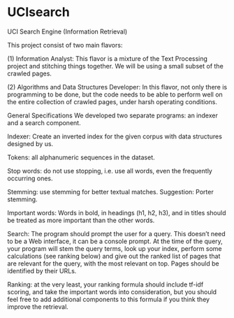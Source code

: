 # UCIsearch

UCI Search Engine (Information Retrieval)

This project consist of two main flavors:

(1) Information Analyst:
This flavor is a mixture of the Text
Processing project and stitching things together. We will be using a small subset of
the crawled pages. 

(2) Algorithms and Data Structures Developer:
In this flavor, not only there is programming to be done, but the code needs to be able to perform well on the
entire collection of crawled pages, under harsh operating conditions.

General Specifications
We developed two separate programs: an indexer and a search component.

Indexer:
Create an inverted index for the given corpus with data structures designed by us.

Tokens: all alphanumeric sequences in the dataset.

Stop words: do not use stopping, i.e. use all words, even the frequently occurring
ones.

Stemming: use stemming for better textual matches. Suggestion: Porter stemming.

Important words: Words in bold, in headings (h1, h2, h3), and in titles should be
treated as more important than the other words.

Search:
The program should prompt the user for a query. This doesn’t need to be a Web
interface, it can be a console prompt. At the time of the query, your program will
stem the query terms, look up your index, perform some calculations (see ranking
below) and give out the ranked list of pages that are relevant for the query, with the
most relevant on top. Pages should be identified by their URLs.

Ranking: at the very least, your ranking formula should include tf-idf scoring, and
take the important words into consideration, but you should feel free to add
additional components to this formula if you think they improve the retrieval.
